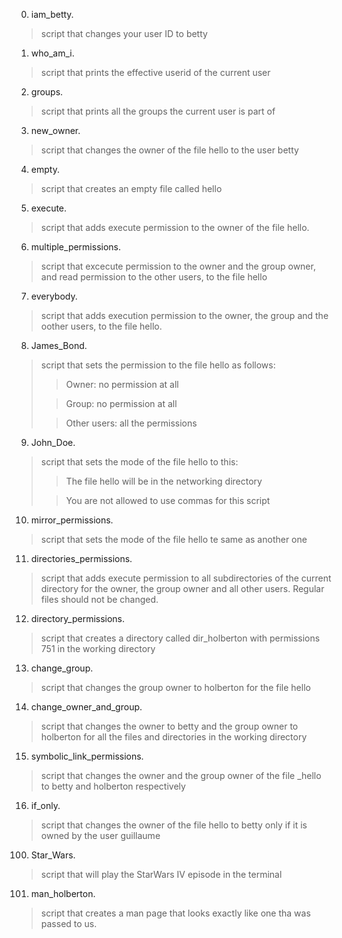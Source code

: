 
0. iam_betty.
> script that changes your user ID to betty
>
1. who_am_i.
> script that prints  the effective userid of the current user
>
2. groups.
> script that prints all the groups the current user is part of
>
3. new_owner.
> script that changes the owner of the file hello to the user betty
>
4. empty.
> script that creates an empty file called hello
>
5. execute.
> script that adds execute permission to the owner of the file hello.
>
6. multiple_permissions.
> script that excecute permission to the owner and the group owner, and read permission to the other users, to the file hello
>
7. everybody.  
> script that adds execution permission to the owner, the group and the oother users, to the file hello.
>
8. James_Bond.
> script that sets the permission to the file hello as follows:
>> Owner: no permission at all
>
>> Group: no permission at all
>
>> Other users: all the permissions
>
9. John_Doe.
> script that sets the mode of the file hello to this:
>> The file hello will be in the networking directory
>
>> You are not allowed to use commas for this script
>
10. mirror_permissions.
> script that sets the mode of the file hello te same as another one
>
11. directories_permissions.
> script that adds execute permission to all subdirectories of the current directory for the owner, the group owner and all other users. Regular files should not be changed.
>
12. directory_permissions.
> script that creates a directory called dir_holberton with permissions 751 in the working directory
>
13. change_group.
> script that changes the group owner to holberton for the file hello
>
14. change_owner_and_group.
> script that changes the owner to betty and the group owner to holberton for all the files and directories in the working directory
>
15. symbolic_link_permissions.
> script that changes the owner and the group owner of the file _hello to betty and holberton respectively
>
16. if_only.
> script that changes the owner of the file hello to betty only if it is owned by the user guillaume
>
100. Star_Wars. 
> script that will play the StarWars IV episode in the terminal
>
101. man_holberton.
> script that creates a man page that looks exactly like one tha was passed to us.
>







 

